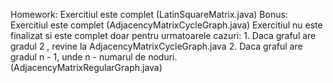 Homework:
	Exercitiul este complet (LatinSquareMatrix.java)
Bonus:
	Exercitiul este complet (AdjacencyMatrixCycleGraph.java)
	Exercitiul nu este finalizat si este complet doar pentru urmatoarele cazuri:
		1. Daca graful are gradul 2 , revine la  AdjacencyMatrixCycleGraph.java
		2. Daca graful are gradul n - 1, unde n - numarul de noduri.
	(AdjacencyMatrixRegularGraph.java)